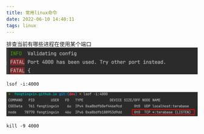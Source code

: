 ```yaml
---
title: 常用linux命令
date: 2022-06-10 14:40:11
tags: linux
---
```


排查当前有哪些进程在使用某个端口
![img.png](/source/img/img.png)

``` shell
lsof -i:4000
```
![img_1.png](/source/img/img_1.png)
``` shell
kill -9 4000
```



